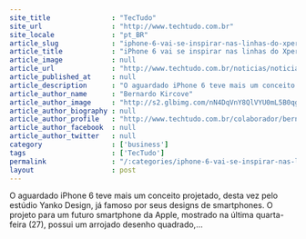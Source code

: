 ```yaml
---
site_title               : "TecTudo"
site_url                 : "http://www.techtudo.com.br"
site_locale              : "pt_BR"
article_slug             : "iphone-6-vai-se-inspirar-nas-linhas-do-xperia-z-aposta-estudio-de-design"
article_title            : "iPhone 6 vai se inspirar nas linhas do Xperia Z, aposta estúdio de design"
article_image            : null
article_url              : "http://www.techtudo.com.br/noticias/noticia/2013/04/iphone-6-vai-se-inspirar-nas-linhas-do-xperia-z-aposta-estudio-de-design.html"
article_published_at     : null
article_description      : "O aguardado iPhone 6 teve mais um conceito projetado, desta vez pelo estúdio Yanko Design, já famoso por seus designs de smartphones. O projeto para um futuro smartphone da Apple, mostrado na última quarta-feira (27), possui um arrojado desenho quadrado,..."
article_author_name      : "Bernardo Kircove"
article_author_image     : "http://s2.glbimg.com/nN4DqVnY8QlVYU0mL5B0qgXTz9w=/30x30/s2.glbimg.com/4FeiyRyg2_TGyapBqivgpmzr_wE=/0x0:75x75/75x75/s.glbimg.com/po/tt2/f/original/2013/01/21/ass-tt.png"
article_author_biography : null
article_author_profile   : "http://www.techtudo.com.br/colaborador/bernardo-kircove.html"
article_author_facebook  : null
article_author_twitter   : null
category                 : ['business']
tags                     : ['TecTudo']
permalink                : "/:categories/iphone-6-vai-se-inspirar-nas-linhas-do-xperia-z-aposta-estudio-de-design/"
layout                   : post
---
```


O aguardado iPhone 6 teve mais um conceito projetado, desta vez pelo estúdio Yanko Design, já famoso por seus designs de smartphones. O projeto para um futuro smartphone da Apple, mostrado na última quarta-feira (27), possui um arrojado desenho quadrado,...
